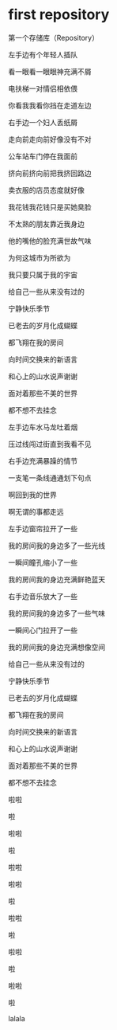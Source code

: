 # first repository
第一个存储库（Repository）

左手边有个年轻人插队

看一眼看一眼眼神充满不屑

电扶梯一对情侣相依偎

你看我我看你挡在走道左边

右手边一个妇人丢纸屑

走向前走向前好像没有不对

公车站车门停在我面前

挤向前挤向前把我挤回路边

 

卖衣服的店员态度就好像

我花钱我花钱只是买她臭脸

不太熟的朋友靠近我身边

他的嘴他的脸充满世故气味

为何这城市为所欲为

我只要只属于我的宇宙

给自己一些从来没有过的

宁静快乐季节

已老去的岁月化成蝴蝶

都飞翔在我的房间

向时间交换来的新语言

和心上的山水说声谢谢

面对着那些不美的世界

都不想不去挂念

左手边车水马龙吐着烟

压过线闯过街直到我看不见

右手边充满暴躁的情节

一支笔一条线通通划下句点

啊回到我的世界

啊无谓的事都走远

左手边窗帘拉开了一些

我的房间我的身边多了一些光线

一瞬间瞳孔缩小了一些

我的房间我的身边充满鲜艳蓝天

右手边音乐放大了一些

我的房间我的身边多了一些气味

一瞬间心门拉开了一些

我的房间我的身边充满想像空间

给自己一些从来没有过的

宁静快乐季节

已老去的岁月化成蝴蝶

都飞翔在我的房间

向时间交换来的新语言

和心上的山水说声谢谢

面对着那些不美的世界

都不想不去挂念

啦啦

啦

啦啦

啦

啦啦

啦啦

啦

啦啦

啦

啦啦

啦

啦啦

啦

lalala